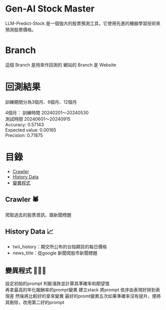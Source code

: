 # Gen-AI Stock Master

LLM-Predict-Stock 是一個強大的股票預測工具，它使用先進的機器學習技術來預測股票價格。

# Branch 
這個 Branch 是用來作回測的
網站的 Branch 是 Website

# 回測結果
訓練期間分為3個月、6個月、12個月

4個月：
訓練時間 20240201～20240530  
測試時間 20240601～20240915  
Accuracy: 0.57143  
Expected value: 0.00165  
Precision: 0.71875  


# 目錄
- [Crawler](crawlers)
- [History Data](history_data)
- [變異程式](run_mutate_TX.ipynb)

## Crawler 🕷️
爬取過去的股票資訊，跟新聞標題

## History Data 📈
- twii_history：期交所公布的台指期貨的每日價格
- news_title：從google 新聞爬股市新聞標題

## 變異程式 🧑🏻‍💻
設定初始的prompt 判斷漲跌並計算其準確率和期望值  
再拿最高的年化報酬率的prompt變異
建立stack 將prompt 依序由表現好排到表現差
然後將比較好的拿來變異
最好的promt變異五次如果準確率沒有提升，便將其刪除，改用第二好的prompt
